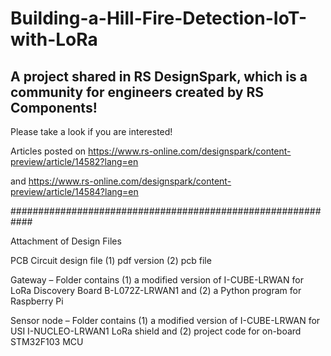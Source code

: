 # Building-a-Hill-Fire-Detection-IoT-with-LoRa

## A project shared in RS DesignSpark, which is a community for engineers created by RS Components!
Please take a look if you are interested!

Articles posted on https://www.rs-online.com/designspark/content-preview/article/14582?lang=en

and https://www.rs-online.com/designspark/content-preview/article/14584?lang=en

############################################################

Attachment of Design Files

PCB Circuit design file 
(1) pdf version
(2) pcb file

Gateway – Folder contains 
(1) a modified version of I-CUBE-LRWAN for LoRa Discovery Board B-L072Z-LRWAN1 and 
(2) a Python program for Raspberry Pi

Sensor node – Folder contains 
(1) a modified version of I-CUBE-LRWAN for USI I-NUCLEO-LRWAN1 LoRa shield and 
(2) project code for on-board STM32F103 MCU
